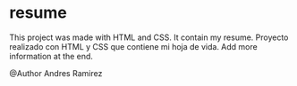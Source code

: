 # resume

This project was made with HTML and CSS. It contain my resume.
Proyecto realizado con HTML y CSS que contiene mi hoja de vida.
Add more information at the end.

@Author Andres Ramirez

